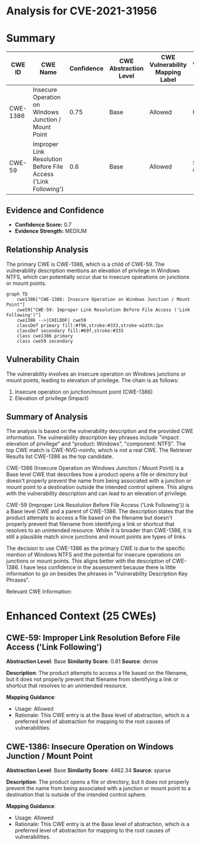 # Analysis for CVE-2021-31956

# Summary
| CWE ID | CWE Name | Confidence | CWE Abstraction Level | CWE Vulnerability Mapping Label | CWE-Vulnerability Mapping Notes |
|---|---|---|---|---|---|
| CWE-1386 | Insecure Operation on Windows Junction / Mount Point | 0.75 | Base | Allowed | Primary CWE |
| CWE-59 | Improper Link Resolution Before File Access ('Link Following') | 0.6 | Base | Allowed | Secondary Candidate |

## Evidence and Confidence

*   **Confidence Score:** 0.7
*   **Evidence Strength:** MEDIUM

## Relationship Analysis
The primary CWE is CWE-1386, which is a child of CWE-59. The vulnerability description mentions an elevation of privilege in Windows NTFS, which can potentially occur due to insecure operations on junctions or mount points.

```mermaid
graph TD
    cwe1386["CWE-1386: Insecure Operation on Windows Junction / Mount Point"]
    cwe59["CWE-59: Improper Link Resolution Before File Access ('Link Following')"]
    cwe1386 -->|CHILDOF| cwe59
    classDef primary fill:#f96,stroke:#333,stroke-width:2px
    classDef secondary fill:#69f,stroke:#333
    class cwe1386 primary
    class cwe59 secondary
```

## Vulnerability Chain
The vulnerability involves an insecure operation on Windows junctions or mount points, leading to elevation of privilege. The chain is as follows:
1.  Insecure operation on junction/mount point (CWE-1386)
2.  Elevation of privilege (Impact)

## Summary of Analysis
The analysis is based on the vulnerability description and the provided CWE information. The vulnerability description key phrases include "impact: elevation of privilege" and "product: Windows", "component: NTFS".
The top CWE match is CWE-NVD-noinfo, which is not a real CWE. The Retriever Results list CWE-1386 as the top candidate.

CWE-1386 (Insecure Operation on Windows Junction / Mount Point) is a Base level CWE that describes how a product opens a file or directory but doesn't properly prevent the name from being associated with a junction or mount point to a destination outside the intended control sphere. This aligns with the vulnerability description and can lead to an elevation of privilege.

CWE-59 (Improper Link Resolution Before File Access ('Link Following')) is a Base level CWE and a parent of CWE-1386. The description states that the product attempts to access a file based on the filename but doesn't properly prevent that filename from identifying a link or shortcut that resolves to an unintended resource. While it is broader than CWE-1386, it is still a plausible match since junctions and mount points are types of links.

The decision to use CWE-1386 as the primary CWE is due to the specific mention of Windows NTFS and the potential for insecure operations on junctions or mount points. This aligns better with the description of CWE-1386.
I have less confidence in the assessment because there is little information to go on besides the phrases in "Vulnerability Description Key Phrases".

Relevant CWE Information:

# Enhanced Context (25 CWEs)

## CWE-59: Improper Link Resolution Before File Access ('Link Following')
**Abstraction Level**: Base
**Similarity Score**: 0.81
**Source**: dense

**Description**:
The product attempts to access a file based on the filename, but it does not properly prevent that filename from identifying a link or shortcut that resolves to an unintended resource.

**Mapping Guidance**:
- Usage: Allowed
- Rationale: This CWE entry is at the Base level of abstraction, which is a preferred level of abstraction for mapping to the root causes of vulnerabilities.

## CWE-1386: Insecure Operation on Windows Junction / Mount Point
**Abstraction Level**: Base
**Similarity Score**: 4462.34
**Source**: sparse

**Description**:
The product opens a file or directory, but it does not properly prevent the name from being associated with a junction or mount point to a destination that is outside of the intended control sphere.

**Mapping Guidance**:
- Usage: Allowed
- Rationale: This CWE entry is at the Base level of abstraction, which is a preferred level of abstraction for mapping to the root causes of vulnerabilities.